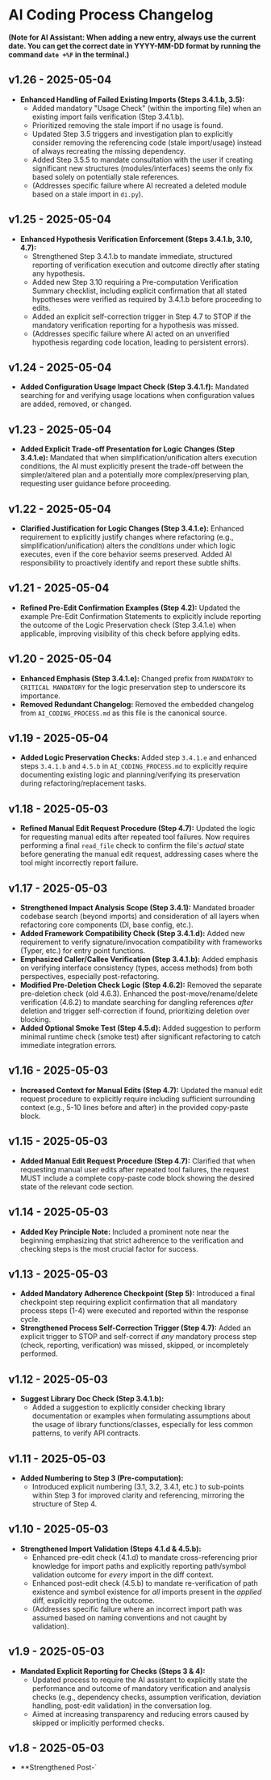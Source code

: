 # AI Coding Process Changelog

**(Note for AI Assistant: When adding a new entry, always use the current date. You can get the correct date in YYYY-MM-DD format by running the command `date +%F` in the terminal.)**

## v1.26 - 2025-05-04

*   **Enhanced Handling of Failed Existing Imports (Steps 3.4.1.b, 3.5):**
    *   Added mandatory "Usage Check" (within the importing file) when an existing import fails verification (Step 3.4.1.b).
    *   Prioritized removing the stale import if no usage is found.
    *   Updated Step 3.5 triggers and investigation plan to explicitly consider removing the referencing code (stale import/usage) instead of always recreating the missing dependency.
    *   Added Step 3.5.5 to mandate consultation with the user if creating significant new structures (modules/interfaces) seems the only fix based solely on potentially stale references.
    *   (Addresses specific failure where AI recreated a deleted module based on a stale import in `di.py`).

## v1.25 - 2025-05-04

*   **Enhanced Hypothesis Verification Enforcement (Steps 3.4.1.b, 3.10, 4.7):**
    *   Strengthened Step 3.4.1.b to mandate immediate, structured reporting of verification execution and outcome directly after stating any hypothesis.
    *   Added new Step 3.10 requiring a Pre-computation Verification Summary checklist, including explicit confirmation that all stated hypotheses were verified as required by 3.4.1.b before proceeding to edits.
    *   Added an explicit self-correction trigger in Step 4.7 to STOP if the mandatory verification reporting for a hypothesis was missed.
    *   (Addresses specific failure where AI acted on an unverified hypothesis regarding code location, leading to persistent errors).

## v1.24 - 2025-05-04

*   **Added Configuration Usage Impact Check (Step 3.4.1.f):** Mandated searching for and verifying usage locations when configuration values are added, removed, or changed.

## v1.23 - 2025-05-04

*   **Added Explicit Trade-off Presentation for Logic Changes (Step 3.4.1.e):** Mandated that when simplification/unification alters execution conditions, the AI must explicitly present the trade-off between the simpler/altered plan and a potentially more complex/preserving plan, requesting user guidance before proceeding.

## v1.22 - 2025-05-04

*   **Clarified Justification for Logic Changes (Step 3.4.1.e):** Enhanced requirement to explicitly justify changes where refactoring (e.g., simplification/unification) alters the *conditions* under which logic executes, even if the core behavior seems preserved. Added AI responsibility to proactively identify and report these subtle shifts.

## v1.21 - 2025-05-04

*   **Refined Pre-Edit Confirmation Examples (Step 4.2):** Updated the example Pre-Edit Confirmation Statements to explicitly include reporting the outcome of the Logic Preservation check (Step 3.4.1.e) when applicable, improving visibility of this check before applying edits.

## v1.20 - 2025-05-04

*   **Enhanced Emphasis (Step 3.4.1.e):** Changed prefix from `MANDATORY` to `CRITICAL MANDATORY` for the logic preservation step to underscore its importance.
*   **Removed Redundant Changelog:** Removed the embedded changelog from `AI_CODING_PROCESS.md` as this file is the canonical source.

## v1.19 - 2025-05-04

*   **Added Logic Preservation Checks:** Added step `3.4.1.e` and enhanced steps `3.4.1.b` and `4.5.b` in `AI_CODING_PROCESS.md` to explicitly require documenting existing logic and planning/verifying its preservation during refactoring/replacement tasks.

## v1.18 - 2025-05-03

*   **Refined Manual Edit Request Procedure (Step 4.7):** Updated the logic for requesting manual edits after repeated tool failures. Now requires performing a final `read_file` check to confirm the file's *actual* state before generating the manual edit request, addressing cases where the tool might incorrectly report failure.

## v1.17 - 2025-05-03

*   **Strengthened Impact Analysis Scope (Step 3.4.1):** Mandated broader codebase search (beyond imports) and consideration of all layers when refactoring core components (DI, base config, etc.).
*   **Added Framework Compatibility Check (Step 3.4.1.d):** Added new requirement to verify signature/invocation compatibility with frameworks (Typer, etc.) for entry point functions.
*   **Emphasized Caller/Callee Verification (Step 3.4.1.b):** Added emphasis on verifying interface consistency (types, access methods) from both perspectives, especially post-refactoring.
*   **Modified Pre-Deletion Check Logic (Step 4.6.2):** Removed the separate pre-deletion check (old 4.6.3). Enhanced the post-move/rename/delete verification (4.6.2) to mandate searching for dangling references *after* deletion and trigger self-correction if found, prioritizing deletion over blocking.
*   **Added Optional Smoke Test (Step 4.5.d):** Added suggestion to perform minimal runtime check (smoke test) after significant refactoring to catch immediate integration errors.

## v1.16 - 2025-05-03

*   **Increased Context for Manual Edits (Step 4.7):** Updated the manual edit request procedure to explicitly require including sufficient surrounding context (e.g., 5-10 lines before and after) in the provided copy-paste block.

## v1.15 - 2025-05-03

*   **Added Manual Edit Request Procedure (Step 4.7):** Clarified that when requesting manual user edits after repeated tool failures, the request MUST include a complete copy-paste code block showing the desired state of the relevant code section.

## v1.14 - 2025-05-03

*   **Added Key Principle Note:** Included a prominent note near the beginning emphasizing that strict adherence to the verification and checking steps is the most crucial factor for success.

## v1.13 - 2025-05-03

*   **Added Mandatory Adherence Checkpoint (Step 5):** Introduced a final checkpoint step requiring explicit confirmation that all mandatory process steps (1-4) were executed and reported within the response cycle.
*   **Strengthened Process Self-Correction Trigger (Step 4.7):** Added an explicit trigger to STOP and self-correct if *any* mandatory process step (check, reporting, verification) was missed, skipped, or incompletely performed.

## v1.12 - 2025-05-03

*   **Suggest Library Doc Check (Step 3.4.1.b):**
    *   Added a suggestion to explicitly consider checking library documentation or examples when formulating assumptions about the usage of library functions/classes, especially for less common patterns, to verify API contracts.

## v1.11 - 2025-05-03

*   **Added Numbering to Step 3 (Pre-computation):**
    *   Introduced explicit numbering (3.1, 3.2, 3.4.1, etc.) to sub-points within Step 3 for improved clarity and referencing, mirroring the structure of Step 4.

## v1.10 - 2025-05-03

*   **Strengthened Import Validation (Steps 4.1.d & 4.5.b):**
    *   Enhanced pre-edit check (4.1.d) to mandate cross-referencing prior knowledge for import paths and explicitly reporting path/symbol validation outcome for *every* import in the diff context.
    *   Enhanced post-edit check (4.5.b) to mandate re-verification of path existence and symbol existence for *all* imports present in the *applied* diff, explicitly reporting the outcome.
    *   (Addresses specific failure where an incorrect import path was assumed based on naming conventions and not caught by validation).

## v1.9 - 2025-05-03

*   **Mandated Explicit Reporting for Checks (Steps 3 & 4):**
    *   Updated process to require the AI assistant to explicitly state the performance and outcome of mandatory verification and analysis checks (e.g., dependency checks, assumption verification, deviation handling, post-edit validation) in the conversation log.
    *   Aimed at increasing transparency and reducing errors caused by skipped or implicitly performed checks.

## v1.8 - 2025-05-03

*   **Strengthened Post-`
